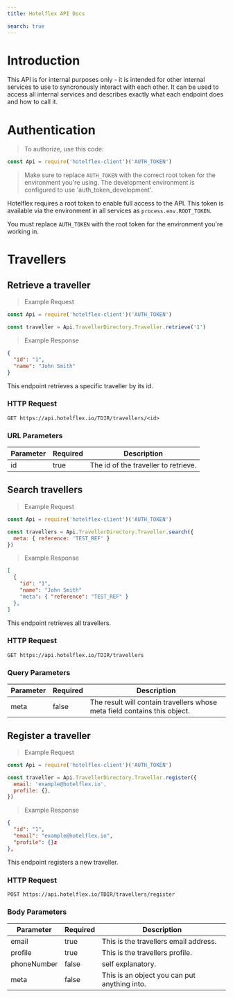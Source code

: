 ```yaml
---
title: Hotelflex API Docs

search: true
---
```


# Introduction

This API is for internal purposes only - it is intended for other internal services to use to syncronously interact with each other.   It can be used to access all internal services and describes exactly what each endpoint does and how to call it.

# Authentication

> To authorize, use this code:

```javascript
const Api = require('hotelflex-client')('AUTH_TOKEN')
```

> Make sure to replace `AUTH_TOKEN` with the correct root token for the environment you're using.
> The development environment is configured to use 'auth_token_development'.

Hotelflex requires a root token to enable full access to the API. This token is available via the environment in all services as `process.env.ROOT_TOKEN`.

<aside class="notice">
You must replace <code>AUTH_TOKEN</code> with the root token for the environment you're working in.
</aside>

# Travellers

## Retrieve a traveller

> Example Request

```javascript
const Api = require('hotelflex-client')('AUTH_TOKEN')

const traveller = Api.TravellerDirectory.Traveller.retrieve('1')
```

> Example Response

```json
{
  "id": "1",
  "name": "John Smith"
}
```

This endpoint retrieves a specific traveller by its id.

### HTTP Request

`GET https://api.hotelflex.io/TDIR/travellers/<id>`

### URL Parameters

Parameter | Required | Description
--------- | -------- | -----------
id | true | The id of the traveller to retrieve.


## Search travellers

> Example Request

```javascript
const Api = require('hotelflex-client')('AUTH_TOKEN')

const travellers = Api.TravellerDirectory.Traveller.search({
  meta: { reference: 'TEST_REF' }
})
```

> Example Response

```json
[
  {
    "id": "1",
    "name": "John Smith"
    "meta": { "reference": "TEST_REF" }
  },
]
```

This endpoint retrieves all travellers.

### HTTP Request

`GET https://api.hotelflex.io/TDIR/travellers`

### Query Parameters

Parameter | Required | Description
--------- | -------- | -----------
meta | false | The result will contain travellers whose meta field contains this object.


## Register a traveller

> Example Request

```javascript
const Api = require('hotelflex-client')('AUTH_TOKEN')

const traveller = Api.TravellerDirectory.Traveller.register({
  email: 'example@hotelflex.io',
  profile: {},
})
```

> Example Response

```json
{
  "id": "1",
  "email": "example@hotelflex.io",
  "profile": {}z
},
```

This endpoint registers a new traveller.

### HTTP Request

`POST https://api.hotelflex.io/TDIR/travellers/register`

### Body Parameters

Parameter | Required | Description
--------- | -------- | -----------
email | true | This is the travellers email address.
profile | true | This is the travellers profile.
phoneNumber | false | self explanatory.
meta | false | This is an object you can put anything into.